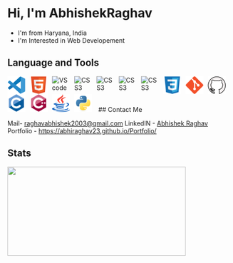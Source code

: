 # Hi, I'm **AbhishekRaghav**

- I'm from Haryana, India
- I'm Interested in Web Developement

## Language and Tools

<img align= "left" alt="VS code" width="40px" src="./assets/VS_code.svg" style="padding-right:10px;" />
<img align= "left" alt="HTML5" width="40px" src="./assets/HTML5.svg" style="padding-right:10px;" />
<img align= "left" alt="VS code" width="40px" src="https://imgs.search.brave.com/LsdXTqZZRx11IMIPSre4CqPs-_aztaBwIpToyucbfas/rs:fit:860:0:0:0/g:ce/aHR0cHM6Ly9jZG4u/d29ybGR2ZWN0b3Js/b2dvLmNvbS9sb2dv/cy9qYXZhc2NyaXB0/LTEuc3Zn" style="padding-right:10px;" />
<img align= "left" alt="CSS3" width="40px" src="https://imgs.search.brave.com/9Y0vmhP7z9ZyZRayk63OKBkq1_5nvD-Uen8pZ2f6dLQ/rs:fit:860:0:0:0/g:ce/aHR0cHM6Ly9jZG4u/d29ybGR2ZWN0b3Js/b2dvLmNvbS9sb2dv/cy9ub2RlanMtaWNv/bi5zdmc" style="padding-right:10px;" />
<img align= "left" alt="CSS3" width="40px" src="https://imgs.search.brave.com/VLnEHonS4KKeXOOed6bulOU3YlEOOD8PhLf5Tjk-Jkk/rs:fit:860:0:0:0/g:ce/aHR0cHM6Ly93d3cu/cG5nYWxsLmNvbS93/cC1jb250ZW50L3Vw/bG9hZHMvMTMvTW9u/Z29kYi1QTkctUGlj/LnBuZw" style="padding-right:10px;" />
<img align= "left" alt="CSS3" width="40px" src="https://imgs.search.brave.com/CfgR-acI4VmrQjeAjP2B-GUnlRxxA7gE6NE31afksik/rs:fit:860:0:0:0/g:ce/aHR0cHM6Ly9hc3Nl/dHMuc3RpY2twbmcu/Y29tL2ltYWdlcy81/ODQ4MzA5YmNlZjEw/MTRjMGI1ZTRhOWEu/cG5n" style="padding-right:10px;" />
<img align= "left" alt="CSS3" width="40px" src="https://imgs.search.brave.com/-wRYfmc8MFTE9dYoFBioZSxfu45QaJyuKfJ3h68gZGM/rs:fit:860:0:0:0/g:ce/aHR0cHM6Ly9jZG40/Lmljb25maW5kZXIu/Y29tL2RhdGEvaWNv/bnMvbG9nb3MtMy82/MDAvUmVhY3QuanNf/bG9nby01MTIucG5n" style="padding-right:10px;" />
<img align= "left" alt="CSS3" width="40px" src="./assets/CSS3.svg" style="padding-right:10px;" />
<img align= "left" alt="Git" width="40px" src="./assets/Git.svg" style="padding-right:10px;" />
<img align= "left" alt="GitHub" width="40px" src="./assets/Github.svg" style="padding-right:10px;" />
<img align= "left" alt="C" width="40px" src="./assets/C.svg" style="padding-right:10px;"/>
<img align= "left" alt="Cpp" width="40px" src="./assets/cplusplus.svg" style="padding-right:10px;"/>
<img align= "left" alt="Java" width="40px" src="./assets/java.svg" style="padding-right:10px;"/>
<img alt="Python" width="40px" src="./assets/Python.svg" style="padding-right:10px;"/>
## Contact Me

Mail- raghavabhishek2003@gmail.com 
LinkedIN -  <a href="https://www.linkedin.com/in/abhishek-raghav-74b848218?utm_source=share&utm_campaign=share_via&utm_content=profile&utm_medium=android_app">Abhishek Raghav</a> 
Portfolio - https://abhiraghav23.github.io/Portfolio/
## Stats

<img align= "center" width = 400 height = 200 src = "https://github-readme-stats.vercel.app/api?username=abhiraghav23&show_icons=true&theme=transparent&hide_border=true">
